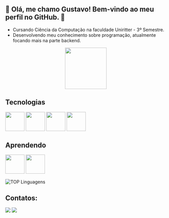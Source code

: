 ## 🔸 Olá, me chamo Gustavo! Bem-vindo ao meu perfil no GitHub. 🔸

- Cursando Ciência da Computação na faculdade Uniritter - 3º Semestre.
- Desenvolvendo meu conhecimento sobre programação, atualmente focando mais na parte backend.

<div align = "center">
  <img src="https://tenor.com/pt-BR/view/peppo-dance-programming-gif-20353294.gif" width = 130px > 
</div>



## Tecnologias
<div>
<img src="https://cdn.jsdelivr.net/gh/devicons/devicon@latest/icons/html5/html5-original.svg" width = 60px />
<img src="https://cdn.jsdelivr.net/gh/devicons/devicon@latest/icons/css3/css3-original.svg"  width = 60px/>
<img src="https://cdn.jsdelivr.net/gh/devicons/devicon@latest/icons/javascript/javascript-original.svg" width = 60px />
<img src="https://cdn.jsdelivr.net/gh/devicons/devicon@latest/icons/nodejs/nodejs-plain-wordmark.svg" width = 60px />
</div>

## Aprendendo
<div>
<img src="https://cdn.jsdelivr.net/gh/devicons/devicon@latest/icons/express/express-original.svg" width = 60px />
<img src="https://cdn.jsdelivr.net/gh/devicons/devicon@latest/icons/firebase/firebase-original.svg" width = 60px />
</div>  

![TOP Linguagens](https://github-readme-stats.vercel.app/api/top-langs/?username=camargobro&layout=compact&theme=dracula)

## Contatos:

<div>
<a href="https://instagram.com/gustacamargooo" target="_blank"><img loading="lazy" src="https://img.shields.io/badge/-Instagram-%23E4405F?style=for-the-badge&logo=instagram&logoColor=white" target="_blank"></a>
<a href="https://www.linkedin.com/in/gustavo-camargo-ba2385302/" target="_blank"><img loading="lazy" src="https://img.shields.io/badge/-LinkedIn-%230077B5?style=for-the-badge&logo=linkedin&logoColor=white" target="_blank"></a>   
</div>
